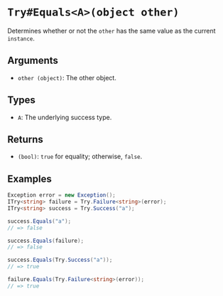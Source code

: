 # `Try#Equals<A>(object other)`

Determines whether or not the `other` has the same value as the current `instance`.

## Arguments

* `other (object)`: The other object.

## Types

* `A`: The underlying success type.

## Returns

* `(bool)`: `true` for equality; otherwise, `false`.

## Examples

```csharp
Exception error = new Exception();
ITry<string> failure = Try.Failure<string>(error);
ITry<string> success = Try.Success("a");

success.Equals("a");
// => false

success.Equals(failure);
// => false

success.Equals(Try.Success("a"));
// => true

failure.Equals(Try.Failure<string>(error));
// => true
```
